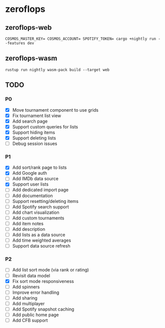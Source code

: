 # zeroflops
## zeroflops-web
```
COSMOS_MASTER_KEY= COSMOS_ACCOUNT= SPOTIFY_TOKEN= cargo +nightly run --features dev
```
## zeroflops-wasm
```
rustup run nightly wasm-pack build --target web
```
## TODO
### P0
- [x] Move tournament component to use grids
- [x] Fix tournament list view
- [x] Add search page
- [x] Support custom queries for lists
- [x] Support hiding items
- [x] Support deleting lists
- [ ] Debug session issues
### P1
- [x] Add sort/rank page to lists
- [x] Add Google auth
- [ ] Add IMDb data source
- [x] Support user lists
- [ ] Add dedicated import page
- [ ] Add documentation
- [ ] Support resetting/deleting items
- [ ] Add Spotify search support
- [ ] Add chart visualization
- [ ] Add custom tournaments
- [ ] Add item notes
- [ ] Add description
- [ ] Add lists as a data source
- [ ] Add time weighted averages
- [ ] Support data source refresh
### P2
- [ ] Add list sort mode (via rank or rating)
- [ ] Revisit data model
- [x] Fix sort mode responsiveness
- [ ] Add spinners
- [ ] Improve error handling
- [ ] Add sharing
- [ ] Add multiplayer
- [ ] Add Spotify snapshot caching 
- [ ] Add public home page
- [ ] Add CFB support 
